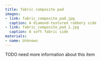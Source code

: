 ```yaml
---
title: fabric composite pad
images:
- link: fabric_composite_pad.jpg
  caption: A diamond-textured rubbery side
- link: fabric_composite_pad_1.jpg
  caption: A soft fabric side
materials:
- name: Unknown
---
```


TODO need more information about this item
